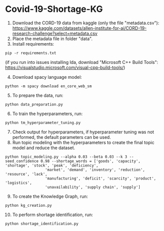 # Covid-19-Shortage-KG

1. Download the CORD-19 data from kaggle (only the file "metadata.csv"): https://www.kaggle.com/datasets/allen-institute-for-ai/CORD-19-research-challenge?select=metadata.csv
2. Place the metadata file in folder "data".
3. Install requirements:
```
pip -r requirements.txt
```
(if you run into issues installing lda, download  "Microsoft C++ Build Tools": https://visualstudio.microsoft.com/visual-cpp-build-tools/)

4. Download spacy language model:
```
python -m spacy download en_core_web_sm
```
5. To prepare the data, run:
```
python data_preparation.py
```
6. To train the hyperparameters, run:
```
python tm_hyperparameter_tuning.py
```
7. Check output for hyperparameters, if hyperparameter tuning was not performed, the default parameters can be used.
8. Run topic modeling with the hyperparameters to create the final topic model and reduce the dataset.
```
python topic_modeling.py --alpha 0.03 --beta 0.03 --k 3 --seed_confidence 0.98 --shortage_words = ['goods', 'capacity', 'shortage', 'stock', 'peak', 'deficiency',
                  'market', 'demand', 'inventory', 'reduction', 'resource', 'lack',
                  'manufacturing', 'deficit', 'scarcity', 'product', 'logistics',
                  'unavailability', 'supply chain', 'supply']
``` 
9. To create the Knowledge Graph, run:
```
python kg_creation.py
```
10. To perform shortage identification, run:
```
python shortage_identification.py
```
